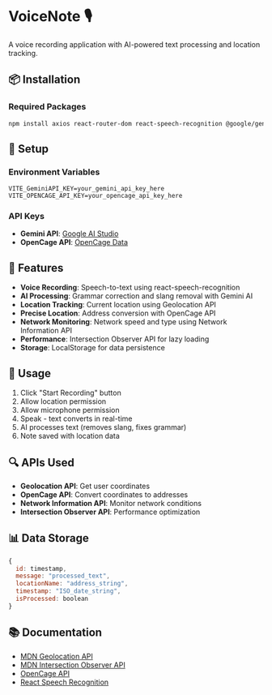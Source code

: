 # VoiceNote 🎙️

A voice recording application with AI-powered text processing and location tracking.

## 📦 Installation

### Required Packages
```bash
npm install axios react-router-dom react-speech-recognition @google/generative-ai
```

## 🔧 Setup

### Environment Variables
```env
VITE_GeminiAPI_KEY=your_gemini_api_key_here
VITE_OPENCAGE_API_KEY=your_opencage_api_key_here
```

### API Keys
- **Gemini API**: [Google AI Studio](https://aistudio.google.com/)
- **OpenCage API**: [OpenCage Data](https://opencagedata.com/api#quickstart)

## 🎯 Features

- **Voice Recording**: Speech-to-text using react-speech-recognition
- **AI Processing**: Grammar correction and slang removal with Gemini AI
- **Location Tracking**: Current location using Geolocation API
- **Precise Location**: Address conversion with OpenCage API
- **Network Monitoring**: Network speed and type using Network Information API
- **Performance**: Intersection Observer API for lazy loading
- **Storage**: LocalStorage for data persistence

## 🚀 Usage

1. Click "Start Recording" button
2. Allow location permission
3. Allow microphone permission
4. Speak - text converts in real-time
5. AI processes text (removes slang, fixes grammar)
6. Note saved with location data

## 🔍 APIs Used

- **Geolocation API**: Get user coordinates
- **OpenCage API**: Convert coordinates to addresses
- **Network Information API**: Monitor network conditions
- **Intersection Observer API**: Performance optimization

## 📊 Data Storage

```javascript
{
  id: timestamp,
  message: "processed_text",
  locationName: "address_string",
  timestamp: "ISO_date_string",
  isProcessed: boolean
}
```

## 📚 Documentation

- [MDN Geolocation API](https://developer.mozilla.org/en-US/docs/Web/API/Geolocation_API)
- [MDN Intersection Observer API](https://developer.mozilla.org/en-US/docs/Web/API/Intersection_Observer_API)
- [OpenCage API](https://opencagedata.com/api#quickstart)
- [React Speech Recognition](https://www.npmjs.com/package/react-speech-recognition)